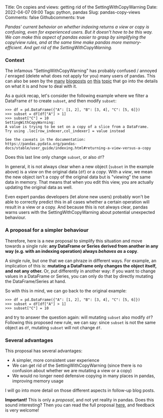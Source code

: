 Title: On copies and views: getting rid of the SettingWithCopyWarning
Date: 2022-04-07 09:00
Tags: python, pandas
Slug: pandas-copy-views
Comments: false
Githubcomments: true

<em>
<!-- PELICAN_BEGIN_SUMMARY -->
Pandas' current behavior on whether indexing returns a view or copy is confusing, even for experienced users. But it doesn’t have to be this way. We can make this aspect of pandas easier to grasp by simplifying the copy/view rules, and at the same time make pandas more memory-efficient. And get rid of the SettingWithCopyWarning.
<!-- PELICAN_END_SUMMARY -->
</em>

### Context

The infamous "SettingWithCopyWarning" has probably confused / annoyed / enraged (delete what does not apply for you) many users of pandas. This can also be seen by the [many](https://www.dataquest.io/blog/settingwithcopywarning/) [blogposts](https://realpython.com/pandas-settingwithcopywarning/) [on](https://www.geeksforgeeks.org/how-to-fix-settingwithcopywarning-in-pandas/) [this](https://towardsdatascience.com/explaining-the-settingwithcopywarning-in-pandas-ebc19d799d25) [topic](https://stackoverflow.com/questions/20625582/how-to-deal-with-settingwithcopywarning-in-pandas) that go into the details on what it is and how to deal with it.

<!-- Users of pandas probably have run into the infamous “SettingWithCopyWarning”. Several lengthy blog posts and popular stack overflow questions go into the details on what it is and how to deal with it. At the core of this, pandas’ current behavior on whether indexing returns a view or copy is confusing.  Pandas’ internals will, for most users, be kind of a black box, and it is hard to reason about how the column’s memory is stored. Even for experienced users, it’s hard to tell whether a view or copy will be returned. -->

As a quick recap, let's consider the following example where we filter a DataFrame `df` to create `subset`, and then modify `subset`:

```pycon
>>> df = pd.DataFrame({"A": [1, 2], "B": [3, 4], "C": [5, 6]})
>>> subset = df[df["A"] > 1]
>>> subset["C"] = 10
SettingWithCopyWarning: 
A value is trying to be set on a copy of a slice from a DataFrame.
Try using .loc[row_indexer,col_indexer] = value instead

See the caveats in the documentation: https://pandas.pydata.org/pandas-docs/stable/user_guide/indexing.html#returning-a-view-versus-a-copy
```

Does this last line only change `subset`, or also `df`?

In general, it is not always clear when a new object (`subset` in the example above) is a *view* on the original data (`df`) or a *copy*. With a *view*, we mean the new object isn't a copy of the original data but is "viewing" the same data in memory. That means that when you edit this view, you are actually updating the original data as well.

Even expert pandas developers (let alone new users) probably won't be able to correctly predict this in all cases whether a certain operation will result in a view or a copy. 
And because this is not always clear, pandas warns users with the SettingWithCopyWarning about potential unexpected behaviour.

### A proposal for a simpler behaviour

Therefore, here is a new proposal to simplify this situation and move towards a single rule: **any DataFrame or Series derived from another in any way (e.g. with an indexing operation) always *behaves as* a copy**.

A single rule, but one that we can phraze in different ways. For example, an implication of this is: **mutating a DataFrame only changes the object itself, and not any other.** Or, put differently in another way: if you want to change values in a DataFrame or Series, you can only do that by directly mutating the DataFrame/Series at hand.

So with this in mind, we can go back to the original example:

```pycon
>>> df = pd.DataFrame({"A": [1, 2], "B": [3, 4], "C": [5, 6]})
>>> subset = df[df["A"] > 1]
>>> subset["C"] = 10
```

and try to answer the question again: will mutating `subset` also modify `df`? Following this proposed new rule, we can say: since `subset` is not the same object as `df`, mutating `subset` will not change `df`.

### Several advantages

This proposal has several advantages:

- A simpler, more consistent user experience
- We can get rid of the SettingWithCopyWarning (since there is no confusion about whether we are mutating a view or a copy)
- We would no longer need defensive copying in many places in pandas, improving memory usage

I will go into more detail on those different aspects in follow-up blog posts.

**Important!** This is only a *proposal*, and not yet reality in pandas. Does this sound interesting? Then you can read the full proposal [here](https://docs.google.com/document/d/1ZCQ9mx3LBMy-nhwRl33_jgcvWo9IWdEfxDNQ2thyTb0/edit#heading=h.iexejdstiz8u), and feedback is very welcome!
